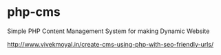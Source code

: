 # php-cms
Simple PHP Content Management System for making Dynamic Website

http://www.vivekmoyal.in/create-cms-using-php-with-seo-friendly-urls/
